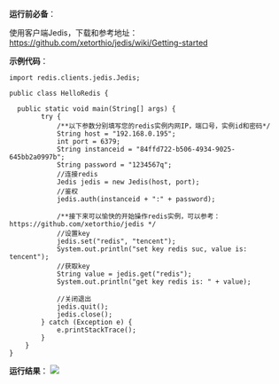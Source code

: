 **运行前必备**：

使用客户端Jedis，下载和参考地址：
https://github.com/xetorthio/jedis/wiki/Getting-started

**示例代码**：

```
import redis.clients.jedis.Jedis;

public class HelloRedis {

  public static void main(String[] args) {
        try {
            /**以下参数分别填写您的redis实例内网IP，端口号，实例id和密码*/
            String host = "192.168.0.195";
            int port = 6379;
            String instanceid = "84ffd722-b506-4934-9025-645bb2a0997b";
            String password = "1234567q";
            //连接redis
            Jedis jedis = new Jedis(host, port);
            //鉴权
            jedis.auth(instanceid + ":" + password);

            /**接下来可以愉快的开始操作redis实例，可以参考：https://github.com/xetorthio/jedis */
            //设置key
            jedis.set("redis", "tencent");
            System.out.println("set key redis suc, value is: tencent");
            //获取key
            String value = jedis.get("redis");
            System.out.println("get key redis is: " + value);

            //关闭退出
            jedis.quit();
            jedis.close();
        } catch (Exception e) {
            e.printStackTrace();
        }
    }
}
```

**运行结果**：
![](https://qzonestyle.gtimg.cn/qzone/vas/opensns/res/img/JAVA-1.jpg)